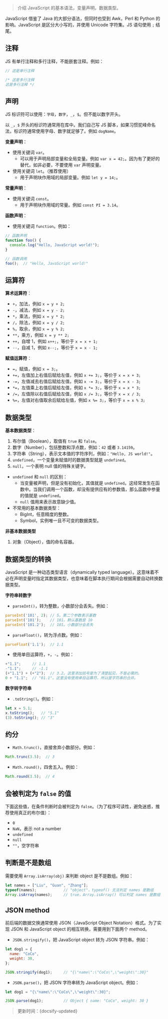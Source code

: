 > 介绍 JavaScript 的基本语法，变量声明，数据类型。

JavaScript 借鉴了 Java 的大部分语法，但同时也受到 Awk，Perl 和 Python 的影响。JavaScript 是区分大小写的，并使用 Unicode 字符集。JS 语句使用 `;` 结尾。

## 注释

JS 有单行注释和多行注释，不能嵌套注释。例如：

 ```js
// 这是单行注释

/* 这是多行注释
这是多行注释 */
 ```

## 声明

JS 标识符可以使用：`字母`，`数字`，`_`，`$`。但不能以数字开头。

以 `_`，`$` 开头的标识符通常用在库中。我们自己写 JS 脚本，如果习惯驼峰命名法，标识符通常使用字母、数字就足够了。例如 `dogName`。

**变量声明**：

* 使用关键词 `var`。
  * 可以用于声明局部变量和全局变量。例如 `var x = 42;`。因为有了更好的替代，如非必要，不要使用 `var` 声明变量。
* 使用关键词 `let`。（推荐使用）
  * 用于声明块作用域的局部变量。例如 `let y = 14;`。

**常量声明**：

* 使用关键词 `const`。
  * 用于声明块作用域的常量。例如 `const PI = 3.14`。

**函数声明**：

* 使用关键词 `function`。例如：

```js
// 函数声明
function foo() {
  console.log("Hello, JavaScript world!");
}

// 函数调用
foo();  // "Hello, JavaScript world!"
```

## 运算符

**算术运算符**：

* `+`，加法，例如 `x = y + 2;`
* `-`，减法，例如 `x = y - 2;`
* `*`，乘法，例如 `x = y * 2;`
* `/`，除法，例如 `x = y / 2;`
* `%`，取余，例如 `x = y % 2;`
* `**`，乘方，例如 `x = y ** 2;`
* `++`，自增 1，例如 `x++;`，等价于 `x = x + 1;`
* `--`，自减 1，例如 `x--;`，等价于 `x = x - 1;`

**赋值运算符**：

* `=`，赋值，例如 `x = 3;`。
* `+=`，左值加上右值后赋给左值，例如 `x += 3;`，等价于 `x = x + 3;`
* `-=`，左值减去右值后赋给左值，例如 `x -= 3;`，等价于 `x = x - 3;`
* `*=`，左值乘上右值后赋给左值，例如 `x *= 3;`，等价于 `x = x * 3;`
* `/=`，左值除以右值后赋给左值，例如 `x /= 3;`，等价于 `x = x / 3;`
* `%=`，左值对右值取余后赋给左值，例如 `x %= 3;`，等价于 `x = x % 3;`

## 数据类型

**基本数据类型**：

1. 布尔值（Boolean），取值有 `true` 和 `false`。
2. 数字（Number），包括整数和浮点数，例如：`42` 或者 `3.14159`。
3. 字符串（String），表示文本值的字符序列，例如：`"Hello, JS world!"`。
4. `undefined`，一个变量未赋值时的数据类型就是 `undefined`。
5. `null`，一个表明 null 值的特殊关键字。

* `undefined` 和 `null` 的区别：
  * 当变量被声明，但是没有初始化，其值就是 `undefined`。这经常发生在函数中。当我们调用一个函数，却没有提供应有的参数值，那么函数中参量的值就是 `undefined`。
  * `null` 值用来表示故意缺少值。
* 不常用的基本数据类型：
  * BigInt，任意精度的整数。
  * Symbol，实例唯一且不可变的数据类型。

**非基本数据类型**

1. 对象（Object），值的命名容器。

## 数据类型的转换

JavaScript 是一种动态类型语言（dynamically typed language）。这意味着不必在声明变量时指定其数据类型，也意味着在脚本执行期间会根据需要自动转换数据类型。

**字符串转数字**

* `parseInt()`，转为整数，小数部分会丢失。例如：

```js
parseInt('101', 2); // 5。第二个参数表示基数
parseInt('101');    // 101。默认基数是 10
parseInt('101.2');  // 101。小数部分会丢失
```

* `parseFloat()`，转为浮点数。例如：

```js
parseFloat('1.1');  // 1.1
```

* 使用单目运算符，`+`，`-`。例如：

```js
+"1.1";     // 1.1
-"1.1";     // -1.1
(+"1.1") + (+"2");  // 3.2。这里添加括号是为了清楚起见，不是必需的。
0 + "1.1";  // "01.1"。这里没有使用单目运算符，所以是字符串的合并。
```

**数字转字符串**

* `.toString()`。例如：

```js
let x = 5.1;
x.toString();   // "5.1"
(3).toString(); // "3"
```

## 约分

* `Math.trunc()`，直接舍弃小数部分。例如：

```js
Math.trunc(3.5);  // 3
```

* `Math.round()`，四舍五入。例如：

```js
Math.round(3.5);  // 4
```

## 会被判定为 `false` 的值

下面这些值，在条件判断时会被判定为 `false`。（为了程序可读性，避免迷惑，推荐使用真正的布尔值）：

* `0`
* `NaN`，表示 not a number
* `undefined`
* `null`
* `""`，空字符串

## 判断是不是数组

需要使用 `Array.isArray(obj)` 来判断 object 是不是数组。例如：

```js
let names = ["Liu", "Guan", "Zhang"];
typeof(names);            // "object"，typeof() 无法判定 names 是数组
Array.isArray(names);     // true，Array.isArray() 可以判定 names 是数组
```

## JSON method

前后端的数据交换通常使用 JSON（JavaScript Object Notation）格式。为了实现 JSON 和 JavaScript object 的相互转换，需要用到下面两个 method。

* `JSON.stringify()`，把 JavaScript object 转为 JSON 字符串。例如：

```js
let dog1 = {
  name: "CoCo",
  weight: 30,
};

JSON.stringify(dog1);     // "{\"name\":\"CoCo\",\"weight\":30}"
```

* `JSON.parse()`，把 JSON 字符串转为 JavaScript object。例如：

```js
let dog1 = "{\"name\":\"CoCo\",\"weight\":30}";

JSON.parse(dog1);         // Object { name: "CoCo", weight: 30 }
```



> 更新时间：{docsify-updated}